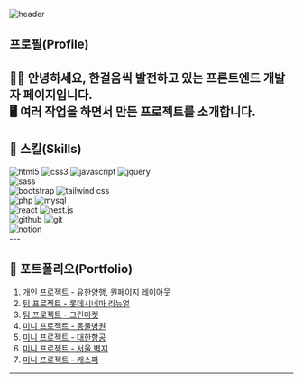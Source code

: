 ![header](https://capsule-render.vercel.app/api?type=waving&color=auto&height=150&section=header&text=FrontEnd&fontSize=30)

## 프로필(Profile)
🙍‍♂️ 안녕하세요, 한걸음씩 발전하고 있는 프론트엔드 개발자 페이지입니다.<br />
🖥 여러 작업을 하면서 만든 프로젝트를 소개합니다.
---

## 📕 스킬(Skills)
<div>
  <img src="https://img.shields.io/badge/HTML5-E34F26?style=for-the-badge&logo=HTML5&logoColor=white" alt='html5' />
  <img src="https://img.shields.io/badge/CSS3-663399?style=for-the-badge&logo=CSS&logoColor=white" alt='css3' />
  <img src="https://img.shields.io/badge/Javascript-F7DF1E?style=for-the-badge&logo=javascript&logoColor=white" alt='javascript' />
  <img src="https://img.shields.io/badge/jquery-0769AD?style=for-the-badge&logo=jquery&logoColor=white" alt='jquery' />
  <br/>
  <img src="https://img.shields.io/badge/sass-CC6699?style=for-the-badge&logo=sass&logoColor=white" alt='sass' />
  <br />
  <img src="https://img.shields.io/badge/bootstrap-7952B3?style=for-the-badge&logo=bootstrap&logoColor=white" alt='bootstrap' />
  <img src="https://img.shields.io/badge/tailwindcss-06B6D4?style=for-the-badge&logo=tailwindcss&logoColor=white" alt='tailwind css' />
  <br/>
  <img src="https://img.shields.io/badge/php-777BB4?style=for-the-badge&logo=php&logoColor=white" alt='php' />
  <img src="https://img.shields.io/badge/mysql-4479A1?style=for-the-badge&logo=mysql&logoColor=white" alt='mysql' />
  <br />
  <img src="https://img.shields.io/badge/React-61DAFB?style=for-the-badge&logo=react&logoColor=white" alt='react' />
  <img src="https://img.shields.io/badge/next.js-000000?style=for-the-badge&logo=next.js&logoColor=white" alt='next.js' />
  <br />
  <img src="https://img.shields.io/badge/github-181717?style=for-the-badge&logo=github&logoColor=white" alt='github' />
  <img src="https://img.shields.io/badge/git-F05032?style=for-the-badge&logo=git&logoColor=white" alt='git' />
  <br />
  <img src="https://img.shields.io/badge/notion-000000?style=for-the-badge&logo=notion&logoColor=white" alt='notion' />
</div>
---

## 📒 포트폴리오(Portfolio)
1. <a href='https://shy9803.github.io/kdt_project1/' title='유한양행'>개인 프로젝트 - 유한양행, 원페이지 레이아웃</a>
2. <a href='http://shyport.dothome.co.kr/롯데시네마/' title='롯데시네마'>팀 프로젝트 - 롯데시네마 리뉴얼</a>
3. <a href='https://greenmarket25.netlify.app/' title='그린마켓'>팀 프로젝트 - 그린마켓</a>
4. <a href='https://shy9803.github.io/animalhospital/' title='동물병원'>미니 프로젝트 - 동물병원</a>
5. <a href='https://shy9803.github.io/korair2025/' title='대한항공'>미니 프로젝트 - 대한항공</a>
6. <a href='https://shy9803.github.io/S_Wall/' title='서울벽지'>미니 프로젝트 - 서울 벽지</a>
7. <a href='http://shyport.dothome.co.kr/casper/' title='캐스퍼'>미니 프로젝트 - 캐스퍼</a>
---

